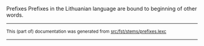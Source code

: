 Prefixes
Prefixes in the Lithuanian language are bound to beginning of other words.

* * *

<small>This (part of) documentation was generated from [src/fst/stems/prefixes.lexc](https://github.com/giellalt/lang-lit/blob/main/src/fst/stems/prefixes.lexc)</small>

---

